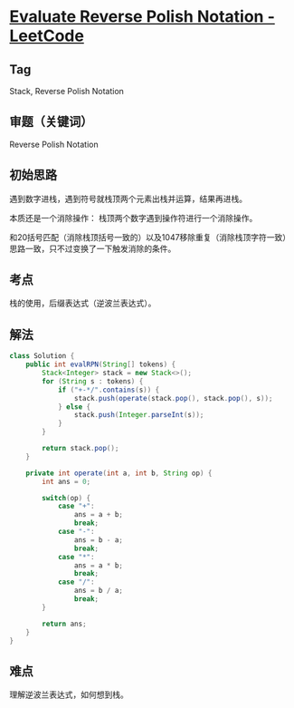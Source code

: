 # [Evaluate Reverse Polish Notation - LeetCode](https://leetcode.com/problems/evaluate-reverse-polish-notation/description/)

## Tag
Stack, Reverse Polish Notation

## 审题（关键词） 
Reverse Polish Notation

## 初始思路  
遇到数字进栈，遇到符号就栈顶两个元素出栈并运算，结果再进栈。  

本质还是一个消除操作： 栈顶两个数字遇到操作符进行一个消除操作。 

和20括号匹配（消除栈顶括号一致的）以及1047移除重复（消除栈顶字符一致）思路一致，只不过变换了一下触发消除的条件。  

## 考点 
栈的使用，后缀表达式（逆波兰表达式）。

## 解法  
```java
class Solution {
    public int evalRPN(String[] tokens) {
        Stack<Integer> stack = new Stack<>();
        for (String s : tokens) {
            if ("+-*/".contains(s)) {
                stack.push(operate(stack.pop(), stack.pop(), s));
            } else {
                stack.push(Integer.parseInt(s));
            }
        }

        return stack.pop();
    }

    private int operate(int a, int b, String op) {
        int ans = 0;

        switch(op) {
            case "+":
                ans = a + b;
                break;
            case "-":
                ans = b - a;
                break;
            case "*":
                ans = a * b;
                break;
            case "/":
                ans = b / a;
                break;
        }

        return ans;
    }
}
```

## 难点
理解逆波兰表达式，如何想到栈。